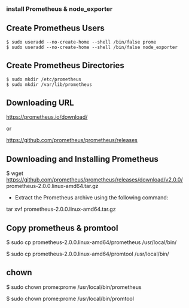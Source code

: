 ### install Prometheus & node_exporter

## Create Prometheus Users
```
$ sudo useradd --no-create-home --shell /bin/false prome
$ sudo useradd --no-create-home --shell /bin/false node_exporter
```
## Create Prometheus Directories
```
$ sudo mkdir /etc/prometheus
$ sudo mkdir /var/lib/prometheus
```
## Downloading URL 

https://prometheus.io/download/

or 

https://github.com/prometheus/prometheus/releases

## Downloading and Installing Prometheus

$ wget https://github.com/prometheus/prometheus/releases/download/v2.0.0/
prometheus-2.0.0.linux-amd64.tar.gz

* Extract the Prometheus archive using the following command:

tar xvf prometheus-2.0.0.linux-amd64.tar.gz

## Copy prometheus & promtool

$ sudo cp prometheus-2.0.0.linux-amd64/prometheus /usr/local/bin/

$ sudo cp prometheus-2.0.0.linux-amd64/promtool /usr/local/bin/

## chown

$ sudo chown prome:prome /usr/local/bin/prometheus

$ sudo chown prome:prome /usr/local/bin/promtool
